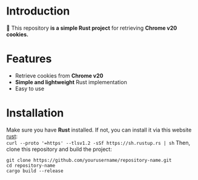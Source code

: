 # Introduction
🚀 This repository **is a simple Rust project** for retrieving **Chrome v20 cookies.**

# Features
- Retrieve cookies from **Chrome v20**
- **Simple and lightweight** Rust implementation
- Easy to use

# Installation
Make sure you have **Rust** installed. If not, you can install it via this website [rust](https://www.rust-lang.org/fr/tools/install):       
                                              ```curl --proto '=https' --tlsv1.2 -sSf https://sh.rustup.rs | sh```
Then, clone this repository and build the project:
```
git clone https://github.com/yourusername/repository-name.git
cd repository-name
cargo build --release
```

